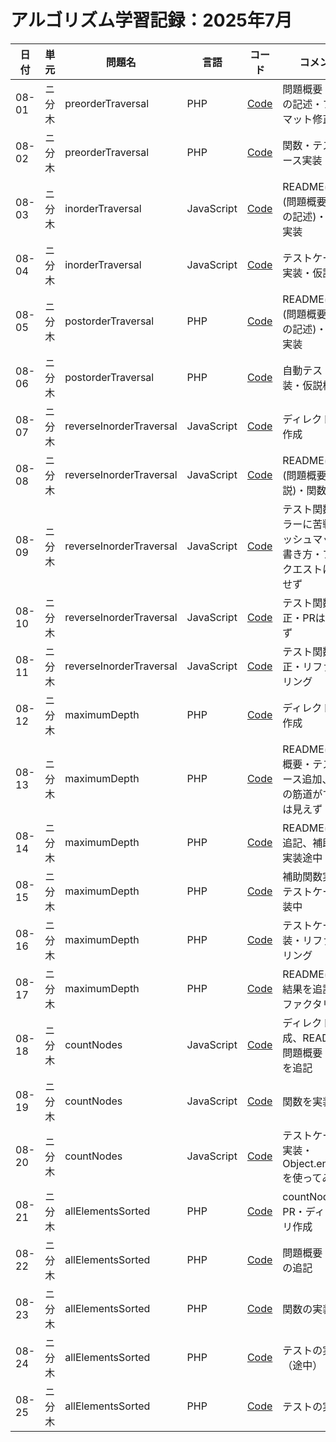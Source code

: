 # アルゴリズム学習記録：2025年7月

| 日付 | 単元 | 問題名 | 言語 | コード | コメント |
| - | - | - | - | - | - |
| 08-01 | ニ分木 | preorderTraversal | PHP | [Code](../binary-tree/problems/09_preorderTraversal/php/README.md)| 問題概要・仮説の記述・フォーマット修正 |
| 08-02 | ニ分木 | preorderTraversal | PHP | [Code](../binary-tree/problems/09_preorderTraversal/php/src/preorderTraversal.php)| 関数・テストケース実装・検証 |
| 08-03 | ニ分木 | inorderTraversal | JavaScript | [Code](../binary-tree/problems/10_inorderTraversal/js/src/inorderTraversal.js)| READMEに追記(問題概要・仮説の記述)・関数の実装 |
| 08-04 | ニ分木 | inorderTraversal | JavaScript | [Code](../binary-tree/problems/10_inorderTraversal/js/src/inorderTraversal.js)| テストケースの実装・仮説検証 |
| 08-05 | ニ分木 | postorderTraversal | PHP | [Code](../binary-tree/problems/11_postorderTraversal/php/src/postorderTraversal.php)| READMEに追記(問題概要・仮説の記述)・関数の実装 |
| 08-06 | ニ分木 | postorderTraversal | PHP | [Code](../binary-tree/problems/11_postorderTraversal/php/tests/postorderTraversalTest.php)| 自動テストの実装・仮説検証 |
| 08-07 | ニ分木 | reverseInorderTraversal | JavaScript | [Code](../binary-tree/problems/12_reverseInorderTraversal/)| ディレクトリの作成 |
| 08-08 | ニ分木 | reverseInorderTraversal | JavaScript | [Code](../binary-tree/problems/12_reverseInorderTraversal/js/src/reverseInorderTraversal.js)| READMEに追記(問題概要・仮説)・関数の実装 |
| 08-09 | ニ分木 | reverseInorderTraversal | JavaScript | [Code](../binary-tree/problems/12_reverseInorderTraversal/js/tests/reverseInorderTraversalTest.js)| テスト関数のエラーに苦戦・ハッシュマップの書き方・プルリクエストは作成せず |
| 08-10 | ニ分木 | reverseInorderTraversal | JavaScript | [Code](../binary-tree/problems/12_reverseInorderTraversal/js/tests/reverseInorderTraversalTest.js)| テスト関数の修正・PRは作成せず |
| 08-11 | ニ分木 | reverseInorderTraversal | JavaScript | [Code](../binary-tree/problems/12_reverseInorderTraversal/js/tests/reverseInorderTraversalTest.js)| テスト関数の修正・リファクタリング |
| 08-12 | ニ分木 | maximumDepth | PHP | [Code](../binary-tree/problems/13_maximumDepth/php)| ディレクトリの作成 |
| 08-13 | ニ分木 | maximumDepth | PHP | [Code](../binary-tree/problems/13_maximumDepth/php)| READMEに問題概要・テストケース追加、解答の筋道がすぐには見えず |
| 08-14 | ニ分木 | maximumDepth | PHP | [Code](../binary-tree/problems/13_maximumDepth/php/src/maximumDepth.php)| READMEに仮説追記、補助関数実装途中 |
| 08-15 | ニ分木 | maximumDepth | PHP | [Code](../binary-tree/problems/13_maximumDepth/php/tests/maximumDepthTest.php)| 補助関数実装・テストケース実装中 |
| 08-16 | ニ分木 | maximumDepth | PHP | [Code](../binary-tree/problems/13_maximumDepth/php/tests/maximumDepthTest.php)| テストケース実装・リファクタリング |
| 08-17 | ニ分木 | maximumDepth | PHP | [Code](../binary-tree/problems/13_maximumDepth/php/tests/maximumDepthTest.php)| READMEに検証結果を追記・リファクタリング |
| 08-18 | ニ分木 | countNodes | JavaScript | [Code](../binary-tree/problems/14_countNodes/README.md)| ディレクトリ作成、READMEに問題概要・仮説を追記 |
| 08-19 | ニ分木 | countNodes | JavaScript | [Code](../binary-tree/problems/14_countNodes/js/src/countNodes.js)| 関数を実装 |
| 08-20 | ニ分木 | countNodes | JavaScript | [Code](../binary-tree/problems/14_countNodes/js/tests/countNodesTest.js)| テストケースを実装・Object.entries()を使ってみた |
| 08-21 | ニ分木 | allElementsSorted | PHP | [Code](../binary-tree/problems/15_allElementsSorted)| countNodesのPR・ディレクトリ作成 |
| 08-22 | ニ分木 | allElementsSorted | PHP | [Code](../binary-tree/problems/15_allElementsSorted/README.md)| 問題概要・仮説の追記 |
| 08-23 | ニ分木 | allElementsSorted | PHP | [Code](../binary-tree/problems/15_allElementsSorted/php/src/allElementsSorted.php)| 関数の実装 |
| 08-24 | ニ分木 | allElementsSorted | PHP | [Code](../binary-tree/problems/15_allElementsSorted/php/tests/allElementsSortedTest.php)| テストの実装（途中） |
| 08-25 | ニ分木 | allElementsSorted | PHP | [Code](../binary-tree/problems/15_allElementsSorted/php/tests/allElementsSortedTest.php)| テストの実装 |
